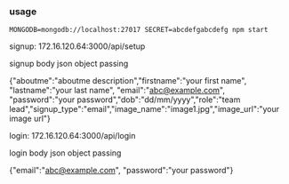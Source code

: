 
### usage

```
MONGODB=mongodb://localhost:27017 SECRET=abcdefgabcdefg npm start
```

signup:
172.16.120.64:3000/api/setup

signup body json object passing

{"aboutme":"aboutme description","firstname":"your first name", "lastname":"your last name", "email":"abc@example.com", "password":"your password","dob":"dd/mm/yyyy","role":"team lead","signup_type":"email","image_name":"image1.jpg","image_url":"your image url"}

login:
172.16.120.64:3000/api/login

login body json object passing

{"email":"abc@example.com", "password":"your password"}